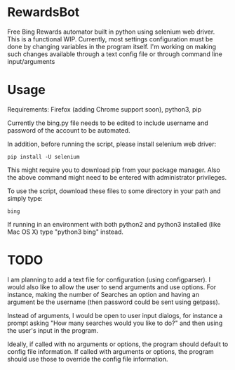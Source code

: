 RewardsBot
==========

Free Bing Rewards automator built in python using selenium web driver. This is a functional WIP. Currently, most settings configuration must be done by changing variables in the program itself. I'm working on making such changes available through a text config file or through command line input/arguments


Usage
=====

Requirements: Firefox (adding Chrome support soon), python3, pip

Currently the bing.py file needs to be edited to include username and password of the account to be automated.

In addition, before running the script, please install selenium web driver:

    pip install -U selenium

This might require you to download pip from your package manager. Also the above command might need to be entered with administrator privileges.

To use the script, download these files to some directory in your path and simply type:

    bing
    
If running in an environment with both python2 and python3 installed (like Mac OS X) type "python3 bing" instead.


TODO
====

I am planning to add a text file for configuration (using configparser). I would also like to allow the user to send arguments and use options. For instance, making the number of Searches an option and having an argument be the username (then password could be sent using getpass).

Instead of arguments, I would be open to user input dialogs, for instance a prompt asking "How many searches would you like to do?" and then using the user's input in the program.

Ideally, if called with no arguments or options, the program should default to config file information. If called with arguments or options, the program should use those to override the config file information.
